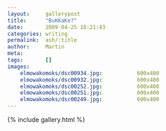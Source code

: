 ```yaml
---
layout:     gallerypost
title:      "BuKKaKe?"
date:       2009-04-25 18:21:43
categories: writing
permalink:  ash/:title
author:     Martin
meta:
tags:       []
images:
    elmowakomoks/dsc00934.jpg:           600x400
    elmowakomoks/dsc00932.jpg:           600x400
    elmowakomoks/dsc00252.jpg:           600x400
    elmowakomoks/dsc00251.jpg:           600x400
    elmowakomoks/dsc00249.jpg:           600x400
---
```


{% include gallery.html %}
